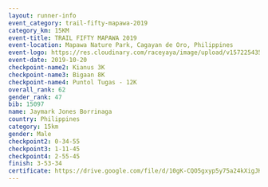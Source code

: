 ```yaml
---
layout: runner-info 
event_category: trail-fifty-mapawa-2019 
category_km: 15KM 
event-title: TRAIL FIFTY MAPAWA 2019  
event-location: Mapawa Nature Park, Cagayan de Oro, Philippines 
event-logo: https://res.cloudinary.com/raceyaya/image/upload/v1572254355/logo/trail-fifty-mapawa_fizjmb.jpg 
event-date: 2019-10-20 
checkpoint-name2: Kianus 3K 
checkpoint-name3: Bigaan 8K 
checkpoint-name4: Puntol Tugas - 12K 
overall_rank: 62
gender_rank: 47
bib: 15097
name: Jaymark Jones Borrinaga
country: Philippines
category: 15km
gender: Male
checkpoint2: 0-34-55
checkpoint3: 1-11-45
checkpoint4: 2-55-45
finish: 3-53-34
certificate: https://drive.google.com/file/d/10gK-CQO5gxyp5y75a24kXigJKR2Z2cLi/view?usp=sharing
---
```

